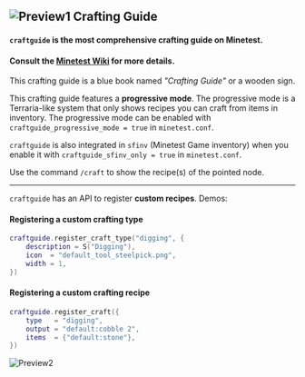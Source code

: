## ![Preview1](http://i.imgur.com/fIPNYkb.png) Crafting Guide ##

#### `craftguide` is the most comprehensive crafting guide on Minetest. ####
#### Consult the [Minetest Wiki](http://wiki.minetest.net/Crafting_guide) for more details. ####

This crafting guide is a blue book named *"Crafting Guide"* or a wooden sign.

This crafting guide features a **progressive mode**.
The progressive mode is a Terraria-like system that only shows recipes you can craft from items in inventory.
The progressive mode can be enabled with `craftguide_progressive_mode = true` in `minetest.conf`.

`craftguide` is also integrated in `sfinv` (Minetest Game inventory) when you enable it with
`craftguide_sfinv_only = true` in `minetest.conf`.

Use the command `/craft` to show the recipe(s) of the pointed node.

---

`craftguide` has an API to register **custom recipes**. Demos:
#### Registering a custom crafting type ####
```Lua
craftguide.register_craft_type("digging", {
	description = S("Digging"),
	icon  = "default_tool_steelpick.png",
	width = 1,
})
```

#### Registering a custom crafting recipe ####
```Lua
craftguide.register_craft({
	type   = "digging",
	output = "default:cobble 2",
	items  = {"default:stone"},
})
```

![Preview2](https://i.imgur.com/bToFH38.png)
